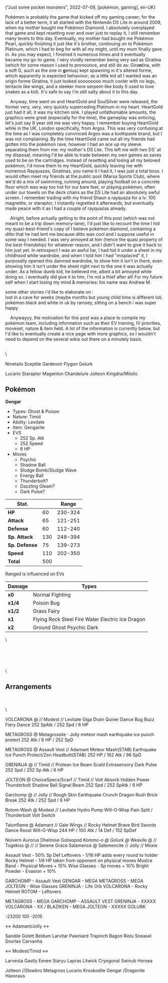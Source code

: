 ("Just some pocket monsters", 2022-07-09, [pokémon, gaming], en-UK)

<span class="lettrine">P</span>okémen is probably the game that kicked off my gaming career; for the lack of a better term, it all started with the Nintendo DS Lite in around 2008, when my mother bought me Pokémon Diamond. I absolutely overplayed that game and kept resetting over and over just to replay it, I still remember many levels to this day. Eventually, my mother had bought me Pokémon Pearl, quickly finishing it just like it's brother, continuing on to Pokémon Platinum, which I had to beg for with all my might, until my mum finally gave in. As you may expect, I finished it numerous times and it eventually became my go-to game. I very vividly remember being very sad as Giratina (which for some reason I used to pronounce, and still do as: Gira**n**tina, with a soft G, such as the one in **g**enius) kept spawning in it's altered forme, which apparently is expected behaviour; as a little kid all I wanted was an origin forme Giratina, it just looked soooooooo much cooler with no legs, tentacle like wings, and a sleeker more serpent-like body (I used to love snakes as a kid). It's safe to say I'm still salty about it to this day. 

    Anyway, time went on and HeartGold and SoulSilver were released, the former very, very, very quickly superceding Platinum in my heart. HeartGold just had it all, it was my kitchen sink. I played unfathomable amounts, the graphics were great (especially for the time), the gameplay was enticing, let's just say 8 year old me was very happy. I remember buying HeartGold while in the UK, London specifically, from Argos. This was very confusing at the time as I was completely convinced Argos was a toothpaste brand, but I was not complaining. By the time HeartGold came out all my friends had gotten into the pokémon rave, however I had an ace up my sleeve separating them from me: my mother's DS Lite. This left me with two DS' at my disposal, meaning I'd be able to trade between my own games as saves used to be on the cartridges. Instead of resetting and losing all my beloved pokémon, I'd move them to my HeartGold, quickly leaving me with numerous Rayquazas, Giratinas, you name it I had it, I was just a total boss. I would often meet my friends at the public pool (Marsa Sports Club), where we'd do a mix of swimming, running around, playing football on a concrete floor which was way too hot for our bare feet, or playing pokémon, often under our towels on the deck chairs as the DS Lite had an absolutely awful screen. I remember trading with my friend Shaun a rayquaza for a lv. 100 magnetite, or staraptor, I instantly regretted it afterwards, but eventually made peace with it as I had a couple of rayquazas already.

    Alright, before actually getting to the point of this post (which was not meant to be a trip down memory-lane), I'd just like to recount the time I hid my quasi-best-friend's copy of I believe pokémon diamond, containing a ditto that he had lent me because ditto was cool and I suppose useful in some way I needed. I was very annoyed at him (hence the quasi property of the best-friendship) for whatever reason, and I didn't want to give it back to him just yet. In retrospect I was an awful liar, I had hid it under a sheet in my childhood white wardrobe, and when I told him I had "misplaced" it, I purposelly opened this damned wardrobe, to show him it isn't in there, even showing him it isn't under the sheet right next to the one it was actually under. As a fellow dumb kid, he believed me, albeit a bit annoyed while doing so. I eventually did give it to him, I'm not a thief after all! For my future self when I start losing my mind & memories: his name was Andrew M.

some other stories i'd like to elaborate on :\
lost in a cave for weeks (maybe months but young child time is different lol).\
pokémon black and white in uk by ramsey, sitting on a bench i was super happy

    Anywayyy, the motivation for this post was a place to compile my pokémon team, including information such as their EV training, IV priorities, moveset, nature & item held. A lot of the information is currently below, but I'd like to eventually create a nice page with more graphics, so I wouldn't need to depend on the several wikis out there on a minutely basis.

\
\

Ninetails
Sceptile
Gardevoir
Flygon
Golurk

Lucario
Staraptor
Magenton
Chandelure
Jolteon
Kingdra/Milotic



## Pokémon

**Gengar**
* Types: Ghost & Poison
* Nature: Timid
* Ability: Levitate
* Item: Gengarite
* EVS
	* 252 Sp. Atk
	* 252 Speed
	* 6 HP
* Moves
	* Psychic
	* Shadow Ball
	* Sludge Bomb/Sludge Wave
	* Energy Ball
	* Thunderbolt?
	* Dazzling Gleam?
	* Dark Pulse?

|Stat.||Range|
|-|-|-|
|**HP**  |60|230-324|
|**Attack**|65|121-251|
|**Defense**|60|112-240|
|**Sp. Attack**  |130|248-394|
|**Sp. Defense**  |75|139-273|
|**Speed**  |110|202-350|
|**Total**  |500|

Ranged is influenced on EVs


|Damage|Types|
|-|-|
|**x0**  |Normal Fighting|
|**x1/4**|Poison Bug|
|**x1/2**|Grass Fairy|
|**x1**  |Flying Rock Steel Fire Water Electric Ice Dragon|
|**x2**  |Ground Ghost Psychic Dark|

\



\
\
\
\
\

## Arrangements

\
\
\



VOLCARONA @ // Modest // Levitate
	Giga Drain
	Quiver Dance
	Bug Buzz
	Fiery Dance
252 SpAtk / 252 Spd / 6 HP

METAGROSS @ Metagrossite · Jolly 
meteor mash
earthquake
ice punch
protect
252 Atk / 6 HP / 252 SpD

METAGROSS @ Assault Vest // Adamant
Meteor Mash(STAB)
Earthquake
Ice Punch 
Protect/Zen Headbutt(STAB)
252 HP / 162 Atk / 96 SpD

GRENINJA @ // Timid // Protean
Ice Beam
Scald
Extrasensory
Dark Pulse
252 Spd / 252 Sp Atk / 6 HP

JOLTEON @ ChoiceSpecs/Scarf // Timid // Volt Absorb
Hidden Power
Thunderbolt
Shadow Ball
Signal Beam
252 Spd / 252 SpAtk / 6 HP

Garchomp @ // Jolly // Rough Skin
Earthquake
Crunch
Dragon Rush
Brick Break
252 Atk / 252 Spd / 6 HP

Rotom-Wash @ Modest // Levitate
Hydro Pump
Will-O-Wisp
Pain Split / Thunderbolt
Volt Switch

Talonflame @ Adamant // Gale Wings // Rocky Helmet
Brave Bird
Swords Dance
Roost
Will-O-Wisp
244 HP / 100 Atk / 14 Def / 152 SpDef


Noivern
Aurorus
Dhelmise
Golisopod
*Kommo-o @*
*Golurk @*
Weavile @ // 
Togekiss @ // // Serene Grace
Salamence @ Salemencite // Jolly // Moxie

Assault Vest - 50% Sp Def
Leftovers - 1/16 HP adds every round to holder
Rocky Helmet - 1/6 HP taken from opponent on physical moves
Muslce Band - Physical Moves + 10%
Wise Glasses - Sp moves + 10%
Bright Powder - Evasion + 10%

GARCHOMP - Assault Vest
GENGAR - MEGA
METAGROSS - MEGA
JOLTEON - Wise Glasses
GRENINJA - Life Orb
VOLCARONA - Rocky Helmet
ROTOM - Leftovers


METAGROSS - MEGA
GARCHOMP - ASSAULT VEST
GRENINJA - XXXXX
VOLCARONA - XX / BLAZIKEN - MEGA
JOLTEON - XXXXX
GOLURK

-23200 100 -2015







<-> Adamant/Jolly <->

Sandile
Golett
Beldum
Larvitar
Pawniard
Trapinch
Bagon
Riolu
Sneasel
Snorlax
Carvanha

<-> Modest/Timid <->

Larvesta
Gastly
Eevee
Staryu
Lapras
Litwick
Cryogonal
Swinub
Horsea


Jolteon
//Slowbro
Metagross
Lucario
Krookodile
Gengar
/Dragonite
Haxoraus
